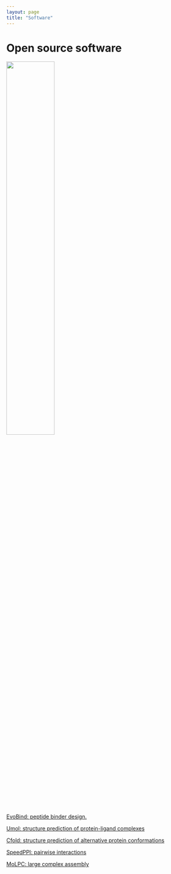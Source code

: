 ```yaml
---
layout: page
title: "Software"
---
```



# Open source software

<img src="./assets/software.jpeg" width="50%" height="50%"  />

<a href="https://github.com/patrickbryant1/EvoBind"> EvoBind: peptide binder design.


<a href="https://github.com/patrickbryant1/Umol"> Umol: structure prediction of protein-ligand complexes


<a href="https://github.com/patrickbryant1/Cfold"> Cfold: structure prediction of alternative protein conformations


<a href="https://github.com/patrickbryant1/SpeedPPI"> SpeedPPI: pairwise interactions


<a href="https://github.com/patrickbryant1/MoLPC"> MoLPC: large complex assembly
